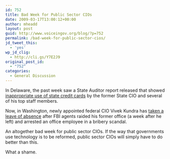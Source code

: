 ```yaml
---
id: 752
title: Bad Week for Public Sector CIOs
date: 2009-03-17T13:00:12+00:00
author: mheadd
layout: post
guid: http://www.voiceingov.org/blog/?p=752
permalink: /bad-week-for-public-sector-cios/
jd_tweet_this:
  - 'yes'
wp_jd_clig:
  - http://cli.gs/Y7E2J9
original_post_id:
  - "752"
categories:
  - General Discussion
---
```

In Delaware, the past week saw a State Auditor report released that showed <a href="http://www.delawareonline.com/article/20090311/NEWS/90311062" target="_blank">inappropriate use of state credit cards</a> by the former State CIO and several of his top staff members.

Now, in Washington, newly appointed federal CIO Vivek Kundra has <a href="http://www.computerworld.com/action/article.do?command=viewArticleBasic&articleId=335877" target="_blank">taken a leave of absence</a> after FBI agents raided his former office (a week after he left) and arrested an office employee in a bribery scandal.

An altogether bad week for public sector CIOs. If the way that governments use technology is to be reformed, public sector CIOs will simply have to do better than this.

What a shame.